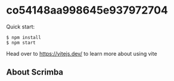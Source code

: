 # co54148aa998645e937972704

Quick start:

```
$ npm install
$ npm start
````

Head over to https://vitejs.dev/ to learn more about using vite
## About Scrimba


